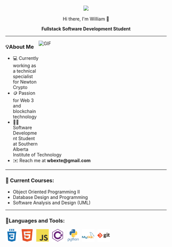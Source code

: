 <div id="view-counter">
  <img src="https://komarev.com/ghpvc/?username=WBexte&style=flat-square&color=blue" alt=""/>
</div>

<div id="badges" align="center">
  <a href="https://www.linkedin.com/in/william-bexte/">
    <img src="https://img.shields.io/badge/LinkedIn-blue?logo=linkedin&logoColor=white&style=for-the-badge">
  </a>
</div>

<div id="header" align="center">
  <p>Hi there, I'm William 👋</p>
  <p><b>Fullstack Software Development Student</b></p>
</div>

---
<img align="right" alt ="GIF" src ="https://media2.giphy.com/media/qgQUggAC3Pfv687qPC/giphy.gif" width="400" height="340"> 

### 💡About Me  
<div align="inline-block">
  <ul>
    <li>💻 Currently working as a technical specialist for Newton Crypto</li>
    <li>🪙 Passion for Web 3 and blockchain technology</li>
    <li>👨‍💻 Software Development Student at Southern Alberta Institute of Technology</li>
    <li>✉️ Reach me at <b>wbexte@gmail.com</b></li>
  </ul>
</div>

---

### 📖 Current Courses:
<ul>
  <li>Object Oriented Programming II</li>
  <li>Database Design and Programming</li>
  <li>Software Analysis and Design (UML)</li>
</ul>

---

### 🧰Languages and Tools:
<div>
  <img src="https://github.com/devicons/devicon/blob/master/icons/css3/css3-plain-wordmark.svg"  title="CSS3" alt="CSS" width="40" height="40"/>&nbsp;
  <img src="https://github.com/devicons/devicon/blob/master/icons/html5/html5-original.svg" title="HTML5" alt="HTML" width="40" height="40"/>&nbsp;
  <img src="https://github.com/devicons/devicon/blob/master/icons/javascript/javascript-original.svg" title="JavaScript" alt="JavaScript" width="40" height="40"/>&nbsp;
  <img src="https://raw.githubusercontent.com/devicons/devicon/1119b9f84c0290e0f0b38982099a2bd027a48bf1/icons/csharp/csharp-line.svg" title="Csharp" alt="Csharp" width="40" height="40"/>&nbsp;
  <img src="https://raw.githubusercontent.com/devicons/devicon/1119b9f84c0290e0f0b38982099a2bd027a48bf1/icons/python/python-original-wordmark.svg" title="Python"  alt="Python" width="40" height="40"/>&nbsp;
  <img src="https://github.com/devicons/devicon/blob/master/icons/mysql/mysql-original-wordmark.svg" title="MySQL"  alt="MySQL" width="40" height="40"/>&nbsp;
  <img src="https://github.com/devicons/devicon/blob/master/icons/git/git-original-wordmark.svg" title="Git" **alt="Git" width="40" height="40"/>
</div>




<!--
**WBexte/WBexte** is a ✨ _special_ ✨ repository because its `README.md` (this file) appears on your GitHub profile.

Here are some ideas to get you started:

- 🔭 I’m currently working on ...
- 🌱 I’m currently learning ...
- 👯 I’m looking to collaborate on ...
- 🤔 I’m looking for help with ...
- 💬 Ask me about ...
- 📫 How to reach me: ...
- 😄 Pronouns: ...
- ⚡ Fun fact: ...
-->
